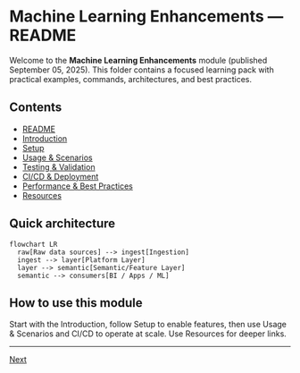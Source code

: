 # Machine Learning Enhancements — README

Welcome to the **Machine Learning Enhancements** module (published September 05, 2025). This folder contains a focused learning pack with practical examples, commands, architectures, and best practices.

## Contents

- [README](./1-README.md)
- [Introduction](./2-intro.md)
- [Setup](./3-setup.md)
- [Usage & Scenarios](./4-usage-and-scenarios.md)
- [Testing & Validation](./5-testing-and-validation.md)
- [CI/CD & Deployment](./6-ci-cd-and-deployment.md)
- [Performance & Best Practices](./7-performance-and-best-practices.md)
- [Resources](./8-resources.md)

## Quick architecture

```mermaid
flowchart LR
  raw[Raw data sources] --> ingest[Ingestion]
  ingest --> layer[Platform Layer]
  layer --> semantic[Semantic/Feature Layer]
  semantic --> consumers[BI / Apps / ML]
```

## How to use this module

Start with the Introduction, follow Setup to enable features, then use Usage & Scenarios and CI/CD to operate at scale. Use Resources for deeper links.


---

[Next](./2-intro.md)
